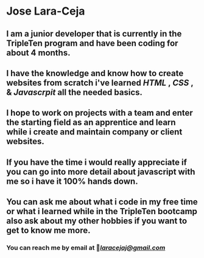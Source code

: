 # Jose Lara-Ceja

## I am a junior developer that is currently in the TripleTen program and have been coding for about 4 months.
## I have the knowledge and know how to create websites from scratch i've learned *HTML* , *CSS* , & *Javascrpit* all the needed basics.
## I hope to work on projects with a team and enter the starting field as an apprentice and learn while i create and maintain company or client websites.
## If you have the time i would really appreciate if you can go into more detail about javascript with me so i have it 100% hands down.
## You can ask me about what i code in my free time or what i learned while in the TripleTen bootcamp also ask about my other hobbies if you want to get to know me more.
### You can reach me by email at 🔗*laracejaj@gmail.com*

<!--
**Ceja95/Ceja95** is a ✨ _special_ ✨ repository because its `README.md` (this file) appears on your GitHub profile.

Here are some ideas to get you started:

- 🔭 I’m currently working on ...
- 🌱 I’m currently learning ...
- 👯 I’m looking to collaborate on ...
- 🤔 I’m looking for help with ...
- 💬 Ask me about ...
- 📫 How to reach me: ...
- 😄 Pronouns: ...
- ⚡ Fun fact: ...
-->
